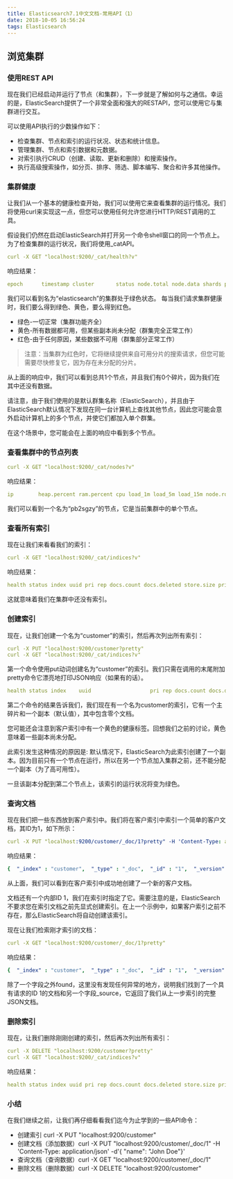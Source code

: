 ```yaml
---
title: Elasticsearch7.1中文文档-常用API（1）
date: 2018-10-05 16:56:24
tags: Elasticsearch
---
```

<meta name="referrer" content="no-referrer" />


## 浏览集群

### 使用REST API

现在我们已经启动并运行了节点（和集群），下一步就是了解如何与之通信。幸运的是，ElasticSearch提供了一个非常全面和强大的RESTAPI，您可以使用它与集群进行交互。

可以使用API执行的少数操作如下：

- 检查集群、节点和索引的运行状况、状态和统计信息。
- 管理集群、节点和索引数据和元数据。
- 对索引执行CRUD（创建、读取、更新和删除）和搜索操作。
- 执行高级搜索操作，如分页、排序、筛选、脚本编写、聚合和许多其他操作。

### 集群健康

让我们从一个基本的健康检查开始，我们可以使用它来查看集群的运行情况。我们将使用curl来实现这一点，但您可以使用任何允许您进行HTTP/REST调用的工具。

假设我们仍然在启动ElasticSearch并打开另一个命令shell窗口的同一个节点上。为了检查集群的运行状况，我们将使用_catAPI。


```yaml
curl -X GET "localhost:9200/_cat/health?v"
```

响应结果：

```yaml
epoch      timestamp cluster       status node.total node.data shards pri relo init unassign pending_tasks max_task_wait_time active_shards_percent1475247709 17:01:49  elasticsearch green           1         1      0   0    0    0        0             0                  -                100.0%​
```

我们可以看到名为“elasticsearch”的集群处于绿色状态。
每当我们请求集群健康时，我们要么得到绿色、黄色，要么得到红色。

- 绿色-一切正常（集群功能齐全）
- 黄色-所有数据都可用，但某些副本尚未分配（群集完全正常工作）
- 红色-由于任何原因，某些数据不可用（群集部分正常工作）

>注意：当集群为红色时，它将继续提供来自可用分片的搜索请求，但您可能需要尽快修复它，因为存在未分配的分片。

从上面的响应中，我们可以看到总共1个节点，并且我们有0个碎片，因为我们在其中还没有数据。

请注意，由于我们使用的是默认群集名称（ElasticSearch），并且由于ElasticSearch默认情况下发现在同一台计算机上查找其他节点，因此您可能会意外启动计算机上的多个节点，并使它们都加入单个群集。

在这个场景中，您可能会在上面的响应中看到多个节点。

### 查看集群中的节点列表
```yaml
curl -X GET "localhost:9200/_cat/nodes?v"
```

响应结果：
```yaml
ip        heap.percent ram.percent cpu load_1m load_5m load_15m node.role master name127.0.0.1           10           5   5    4.46                        mdi      *      PB2SGZY
```

我们可以看到一个名为“pb2sgzy”的节点，它是当前集群中的单个节点。

### 查看所有索引

现在让我们来看看我们的索引：

```yaml
curl -X GET "localhost:9200/_cat/indices?v"
```

响应结果：

```yaml
health status index uuid pri rep docs.count docs.deleted store.size pri.store.size
```

这就意味着我们在集群中还没有索引。

### 创建索引

现在，让我们创建一个名为“customer”的索引，然后再次列出所有索引：

```yaml
curl -X PUT "localhost:9200/customer?pretty"
curl -X GET "localhost:9200/_cat/indices?v"
```
第一个命令使用put动词创建名为“customer”的索引。我们只需在调用的末尾附加pretty命令它漂亮地打印JSON响应（如果有的话）。

```yaml
health status index    uuid                   pri rep docs.count docs.deleted store.size pri.store.sizeyellow open   customer 95SQ4TSUT7mWBT7VNHH67A   1   1          0            0       260b           260b
```

第二个命令的结果告诉我们，我们现在有一个名为customer的索引，它有一个主碎片和一个副本（默认值），其中包含零个文档。

您可能还会注意到客户索引中有一个黄色的健康标签。回想我们之前的讨论，黄色意味着一些副本尚未分配。

此索引发生这种情况的原因是: 默认情况下，ElasticSearch为此索引创建了一个副本。因为目前只有一个节点在运行，所以在另一个节点加入集群之前，还不能分配一个副本（为了高可用性）。

一旦该副本分配到第二个节点上，该索引的运行状况将变为绿色。

### 查询文档

现在我们把一些东西放到客户索引中。我们将在客户索引中索引一个简单的客户文档，其ID为1，如下所示：

```yaml
curl -X PUT "localhost:9200/customer/_doc/1?pretty" -H 'Content-Type: application/json' -d'{  "name": "John Doe"}'​
```
响应结果：

```yaml
{  "_index" : "customer",  "_type" : "_doc",  "_id" : "1",  "_version" : 1,  "result" : "created",  "_shards" : {    "total" : 2,    "successful" : 1,    "failed" : 0  },  "_seq_no" : 0,  "_primary_term" : 1}
```

从上面，我们可以看到在客户索引中成功地创建了一个新的客户文档。

文档还有一个内部ID 1，我们在索引时指定了它。需要注意的是，ElasticSearch不要求您在索引文档之前先显式创建索引。在上一个示例中，如果客户索引之前不存在，那么ElasticSearch将自动创建该索引。

现在让我们检索刚才索引的文档：

```yaml
curl -X GET "localhost:9200/customer/_doc/1?pretty"
```
响应结果：
```yaml
{  "_index" : "customer",  "_type" : "_doc",  "_id" : "1",  "_version" : 1,  "_seq_no" : 25,  "_primary_term" : 1,  "found" : true,  "_source" : { "name": "John Doe" }}
```

除了一个字段之外found，这里没有发现任何异常的地方，说明我们找到了一个具有请求的ID 1的文档和另一个字段_source，它返回了我们从上一步索引的完整JSON文档。

### 删除索引

现在，让我们删除刚刚创建的索引，然后再次列出所有索引：

```yaml
curl -X DELETE "localhost:9200/customer?pretty"
curl -X GET "localhost:9200/_cat/indices?v"
```

响应结果：

```yaml
health status index uuid pri rep docs.count docs.deleted store.size pri.store.size
```

### 小结
在我们继续之前，让我们再仔细看看我们迄今为止学到的一些API命令：


- 创建索引 curl -X PUT "localhost:9200/customer"
- 创建文档（添加数据）curl -X PUT "localhost:9200/customer/_doc/1" -H 'Content-Type: application/json' -d'{  "name": "John Doe"}'
- 查询文档（查询数据）curl -X GET "localhost:9200/customer/_doc/1"
- 删除文档（删除数据）curl -X DELETE "localhost:9200/customer"